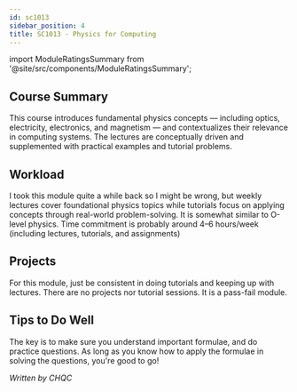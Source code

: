 ```yaml
---
id: sc1013
sidebar_position: 4
title: SC1013 - Physics for Computing
---
```






import ModuleRatingsSummary from '@site/src/components/ModuleRatingsSummary';

<ModuleRatingsSummary 
  lectureClarity={4}
  contentRelevance={4}
  contentDifficulty={4}
  overallWorkload={3}
  teamDependency={1}
/>

## Course Summary

This course introduces fundamental physics concepts — including optics, electricity, electronics, and magnetism — and contextualizes their relevance in computing systems. The lectures are conceptually driven and supplemented with practical examples and tutorial problems.

## Workload

I took this module quite a while back so I might be wrong, but weekly lectures cover foundational physics topics while tutorials focus on applying concepts through real-world problem-solving. It is somewhat similar to O-level physics. Time commitment is probably around 4–6 hours/week (including lectures, tutorials, and assignments)

## Projects

For this module, just be consistent in doing tutorials and keeping up with lectures. There are no projects nor tutorial sessions. It is a pass-fail module.

## Tips to Do Well

The key is to make sure you understand important formulae, and do practice questions. As long as you know how to apply the formulae in solving the questions, you're good to go!

*Written by CHQC*
